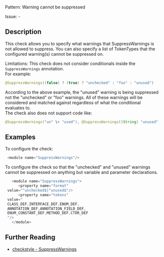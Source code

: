 Pattern: Warning cannot be suppressed

Issue: -

## Description

This check allows you to specify what warnings that SuppressWarnings is not allowed to suppress. You can also specify a list of TokenTypes that the configured warning(s) cannot be suppressed on.

Limitations: This check does not consider conditionals inside the `SuppressWarnings` annotation.   
For example: 

```java
@SuppressWarnings((false) ? (true) ? "unchecked" : "foo" : "unused") 
```


According to the above example, the "unused" warning is being suppressed not the "unchecked" or "foo" warnings. All of these warnings will be considered and matched against regardless of what the conditional evaluates to.   
The check also does not support code like:

```java
@SuppressWarnings("un" \+ "used"), @SuppressWarnings((String) "unused") or @SuppressWarnings({('u' + (char)'n') + (""+("used" \+ (String)"")),}). 
```


## Examples

To configure the check:


```java
 <module name="SuppressWarnings"/>
```
        

To configure the check so that the "unchecked" and "unused" warnings cannot be suppressed on anything but variable and parameter declarations. 


```java
   <module name="SuppressWarnings">
      <property name="format"
 value="^unchecked$|^unused$"/>
      <property name="tokens"
 value="
 CLASS_DEF,INTERFACE_DEF,ENUM_DEF,
 ANNOTATION_DEF,ANNOTATION_FIELD_DEF,
 ENUM_CONSTANT_DEF,METHOD_DEF,CTOR_DEF
 "/>
   </module>
```

## Further Reading

* [checkstyle - SuppressWarnings](http://checkstyle.sourceforge.net/config_annotation.html#SuppressWarnings)
